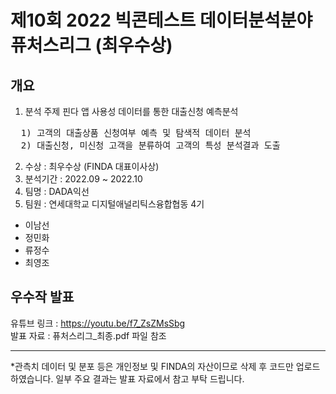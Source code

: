 # 제10회 2022 빅콘테스트 데이터분석분야 퓨처스리그 (최우수상)

## 개요
1. 분석 주제
핀다 앱 사용성 데이터를 통한 대출신청 예측분석
<pre>
  1) 고객의 대출상품 신청여부 예측 및 탐색적 데이터 분석
  2) 대출신청, 미신청 고객을 분류하여 고객의 특성 분석결과 도출
</pre>
2. 수상 : 최우수상 (FINDA 대표이사상)
3. 분석기간 : 2022.09 ~ 2022.10
4. 팀명 : DADA익선
5. 팀원 : 연세대학교 디지털애널리틱스융합협동 4기
  - 이남선
  - 정민화
  - 류정수
  - 최영조

## 우수작 발표
유튜브 링크 : https://youtu.be/f7_ZsZMsSbg  <br>
발표 자료 : 퓨처스리그_최종.pdf 파일 참조

---
*관측치 데이터 및 분포 등은 개인정보 및 FINDA의 자산이므로 삭제 후 코드만 업로드 하였습니다. 일부 주요 결과는 발표 자료에서 참고 부탁 드립니다. 
